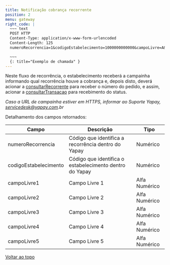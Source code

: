 ```yaml
---
title: Notificação cobrança recorrente
position: 2
menu: gateway
right_code: |
  ~~~ text
  POST HTTP
  Content-Type: application/x-www-form-urlencoded
  Content-Length: 125
  numeroRecorrencia=1&codigoEstabelecimento=1000000000000&campoLivre=A&campoLivre2=B&campoLivre3=C&campoLivre4=D&campoLivre5=E

  ~~~
  {: title="Exemplo de chamada" }
---
```


Neste fluxo de recorrência, o estabelecimento receberá a campainha informando qual recorrência houve a cobrança e, depois disto, deverá acionar a <a href="/gateway/rest/consultas-rest/#consulta-recorrente-rest" target="_blank" class="linkPadraoVerde">consultarRecorrente</a> para receber o número do pedido, e assim, acionar a <a href="/gateway/rest/consultas-rest/#consultando-uma-transacao-rest" target="_blank" class="linkPadraoVerde">consultarTransacao</a> para recebimento do status.

_Caso a URL de campainha estiver em HTTPS, informar ao Suporte Yapay, servicedesk@yapay.com.br_

Detalhamento dos campos retornados:

| Campo                 | Descrição                                                  | Tipo          |
|-----------------------|------------------------------------------------------------|---------------|
| numeroRecorrencia     | Código que identifica a recorrência dentro do Yapay        | Numérico      |
| codigoEstabelecimento | Código que identifica o estabelecimento dentro do Yapay    | Numérico      |
| campoLivre1           | Campo Livre 1                                              | Alfa Numérico |
| campoLivre2           | Campo Livre 2                                              | Alfa Numérico |
| campoLivre3           | Campo Livre 3                                              | Alfa Numérico |
| campoLivre4           | Campo Livre 4                                              | Alfa Numérico |
| campoLivre5           | Campo Livre 5                                              | Alfa Numérico |


<div class="voltar-ao-topo"><a href="#"><i class="fa fa-arrow-up" aria-hidden="true"></i>Voltar ao topo</a></div>
